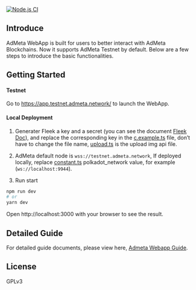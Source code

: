 [![Node.js CI](https://github.com/AdMetaNetwork/admeta-webapp/actions/workflows/nodejs-actions.yml/badge.svg?branch=main)](https://github.com/AdMetaNetwork/admeta-webapp/actions/workflows/nodejs-actions.yml)


## Introduce
AdMeta WebApp is built for users to better interact with AdMeta Blockchains. Now it supports AdMeta Testnet by default. Below are a few steps to introduce the basic functionalities.

## Getting Started

#### Testnet
Go to https://app.testnet.admeta.network/ to launch the WebApp.
#### Local Deployment
1. Generater Fleek a key and a secret (you can see the document [Fleek Doc](https://docs.fleek.co/storage/fleek-storage-js/)), and replace the corresponding key in the [c.example.ts](./config/c.example.ts) file, don’t have to change the file name, [upload.ts](./pages/api/upload.ts) is the upload img api file.

2. AdMeta default node is `wss://testnet.admeta.network`, If deployed locally, replace [constant.ts](./config/constant.ts) polkadot_network value, for example (`ws://localhost:9944`).

3. Run start
```bash
npm run dev
# or
yarn dev
```
Open http://localhost:3000 with your browser to see the result.

## Detailed Guide

For detailed guide documents, please view here,
[Admeta Webapp Guide](https://docs.admeta.network/guides/how-to-use-admeta-webapp).
## License

GPLv3

